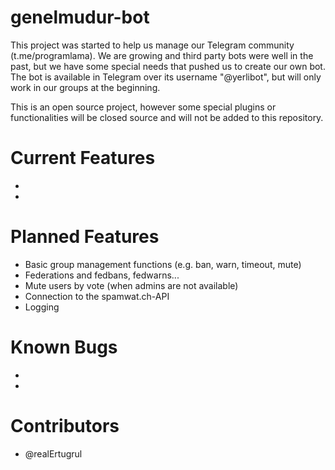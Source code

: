 # genelmudur-bot
This project was started to help us manage our Telegram community (t.me/programlama). We are growing and third party bots were well in the past, but we have some special needs that pushed us to create our own bot. The bot is available in Telegram over its username "@yerlibot", but will only work in our groups at the beginning. 

This is an open source project, however some special plugins or functionalities will be closed source and will not be added to this repository. 

# Current Features
- 
-

# Planned Features
- Basic group management functions (e.g. ban, warn, timeout, mute) 
- Federations and fedbans, fedwarns...
- Mute users by vote (when admins are not available) 
- Connection to the spamwat.ch-API
- Logging

# Known Bugs
-
-

# Contributors
- @realErtugrul
